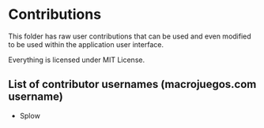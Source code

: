 # Contributions

This folder has raw user contributions that can be used and even modified to be used within the application user interface.

Everything is licensed under MIT License.


## List of contributor usernames (macrojuegos.com username)

- Splow 
